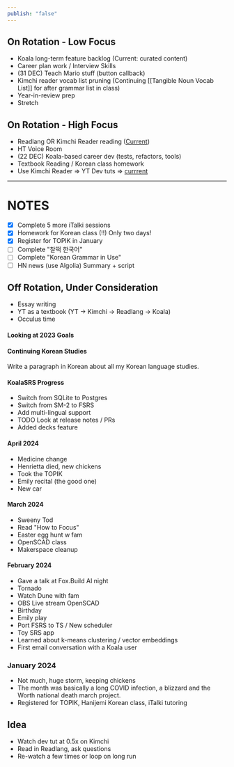 ```yaml
---
publish: "false"
---
```

## On Rotation - Low Focus
 - Koala long-term feature backlog (Current: curated content)
 - Career plan work / Interview Skills
 - (31 DEC) Teach Mario stuff (button callback)
 - Kimchi reader vocab list pruning (Continuing [[Tangible Noun Vocab List]] for after grammar list in class)
 -  Year-in-review prep
 - Stretch

## On Rotation - High Focus

 - Readlang OR Kimchi Reader reading ([Current](https://nextjs-ko.org/docs/getting-started/installation))
 - HT Voice Room
 - (22 DEC) Koala-based career dev (tests, refactors, tools)
 - Textbook Reading / Korean class homework
 - Use Kimchi Reader => YT Dev tuts => [currrent](https://youtu.be/Gt40VneLdX4?si=xR9p3EotN7Gy6sHm)

---
# NOTES

- [x] Complete 5 more iTalki sessions
- [x] Homework for Korean class (!!) Only two days!
 - [x] Register for TOPIK in January
 - [ ] Complete "찰떡 한국어"
 - [ ] Complete "Korean Grammar in Use"
 - [ ] HN news (use Algolia) Summary + script
 
## Off Rotation, Under Consideration

 - Essay writing
 - YT as a textbook (YT -> Kimchi -> Readlang -> Koala)
 - Occulus time

#### Looking at 2023 Goals

#### Continuing Korean Studies
Write a paragraph in Korean about all my Korean language studies.
#### KoalaSRS Progress
- Switch from SQLite to Postgres
- Switch from SM-2 to FSRS
- Add multi-lingual support
- TODO Look at release notes / PRs
- Added decks feature

#### April 2024
 * Medicine change
 * Henrietta died, new chickens
 * Took the TOPIK
 * Emily recital (the good one)
 * New car
#### March 2024
- Sweeny Tod
- Read "How to Focus"
- Easter egg hunt w fam
- OpenSCAD class
- Makerspace cleanup
#### February 2024
 - Gave a talk at Fox.Build AI night
 - Tornado
 - Watch Dune with fam
 - OBS Live stream OpenSCAD
 - Birthday
 - Emily play
 - Port FSRS to TS / New scheduler
 - Toy SRS app
 - Learned about k-means clustering / vector embeddings
 - First email conversation with a Koala user
### January 2024
  - Not much, huge storm, keeping chickens
  - The month was basically a long COVID infection, a blizzard and the Worth national death march project.
  - Registered for TOPIK, Hanijemi Korean class, iTalki tutoring
## Idea

 - Watch dev tut at 0.5x on Kimchi
 - Read in Readlang, ask questions
 - Re-watch a few times or loop on long run
